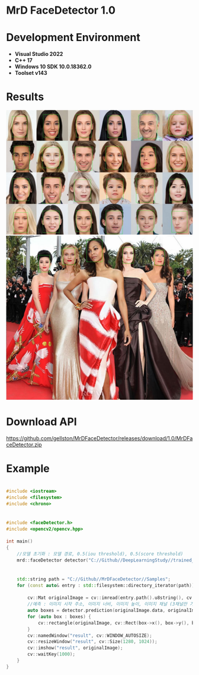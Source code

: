 # MrD FaceDetector 1.0

Development Environment
=======================
 - **Visual Studio 2022**
 - **C++ 17**
 - **Windows 10 SDK 10.0.18362.0**
 - **Toolset v143**

# Results
<img src="https://github.com/gellston/MrDFaceDetector/blob/main/Results/1.jpg?raw=true" width=1024/>
<img src="https://github.com/gellston/MrDFaceDetector/blob/main/Results/2.jpg?raw=true" width=1024/>

# Download API
<a href="https://github.com/gellston/MrDFaceDetector/releases/download/1.0/MrDFaceDetector.zip" target="_blank">https://github.com/gellston/MrDFaceDetector/releases/download/1.0/MrDFaceDetector.zip</a>

# Example
```cpp

#include <iostream>
#include <filesystem>
#include <chrono>


#include <faceDetector.h>
#include <opencv2/opencv.hpp>

int main()
{
    //모델 초기화 : 모델 경로, 0.5(iou threshold), 0.5(score threshold)
    mrd::faceDetector detector("C://Github//DeepLearningStudy//trained_model//TRAIN_WIDERFACE(MobileNetV2CenterNet).pt", 0.5, 0.5);
    
    
    std::string path = "C://Github//MrDFaceDetector//Samples";
    for (const auto& entry : std::filesystem::directory_iterator(path)) {

        cv::Mat originalImage = cv::imread(entry.path().u8string(), cv::IMREAD_COLOR);
        //예측 : 이미지 시작 주소, 이미지 너비, 이미지 높이, 이미지 채널 (3채널만 가능)
        auto boxes = detector.prediction(originalImage.data, originalImage.cols, originalImage.rows, 3);
        for (auto box : boxes) {
            cv::rectangle(originalImage, cv::Rect(box->x(), box->y(), box->width(), box->height()), cv::Scalar(0, 255, 0), 1);
        }
        cv::namedWindow("result", cv::WINDOW_AUTOSIZE);
        cv::resizeWindow("result", cv::Size(1280, 1024));
        cv::imshow("result", originalImage);
        cv::waitKey(1000);
    }
}


```